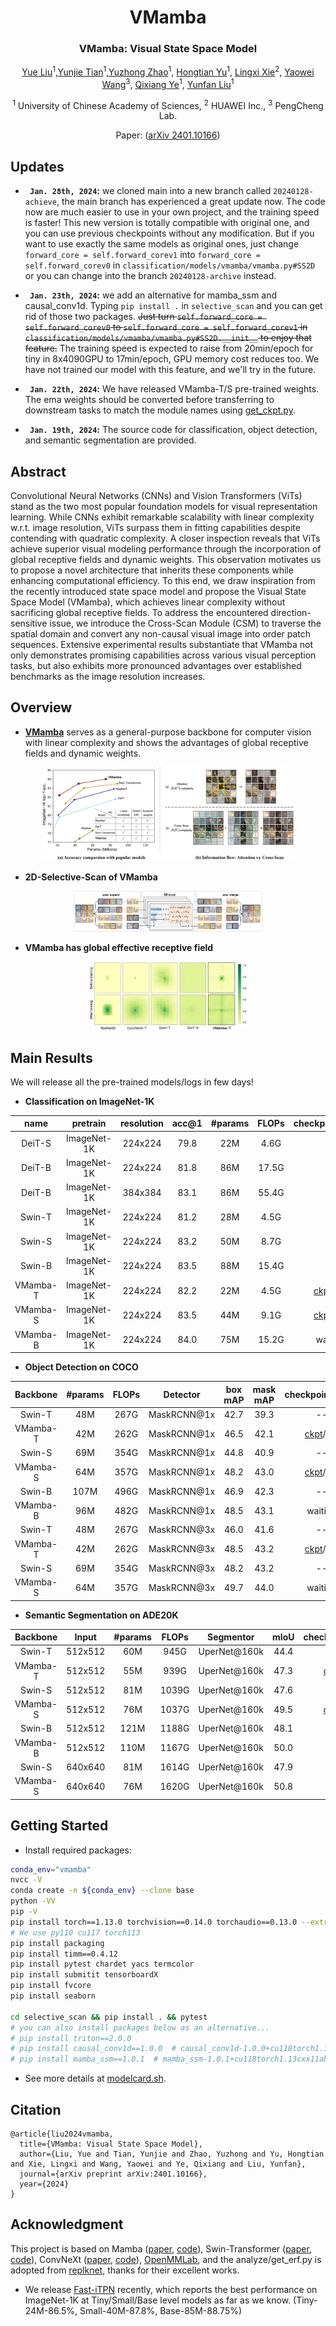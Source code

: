
<div align="center">
<h1>VMamba </h1>
<h3>VMamba: Visual State Space Model</h3>

[Yue Liu](https://github.com/MzeroMiko)<sup>1</sup>,[Yunjie Tian](https://sunsmarterjie.github.io/)<sup>1</sup>,[Yuzhong Zhao](https://scholar.google.com.hk/citations?user=tStQNm4AAAAJ&hl=zh-CN&oi=ao)<sup>1</sup>, [Hongtian Yu](https://github.com/yuhongtian17)<sup>1</sup>, [Lingxi Xie](https://scholar.google.com.hk/citations?user=EEMm7hwAAAAJ&hl=zh-CN&oi=ao)<sup>2</sup>, [Yaowei Wang](https://scholar.google.com.hk/citations?user=o_DllmIAAAAJ&hl=zh-CN&oi=ao)<sup>3</sup>, [Qixiang Ye](https://scholar.google.com.hk/citations?user=tjEfgsEAAAAJ&hl=zh-CN&oi=ao)<sup>1</sup>, [Yunfan Liu](https://scholar.google.com.hk/citations?user=YPL33G0AAAAJ&hl=zh-CN&oi=ao)<sup>1</sup>

<sup>1</sup>  University of Chinese Academy of Sciences, <sup>2</sup>  HUAWEI Inc.,  <sup>3</sup> PengCheng Lab.

Paper: ([arXiv 2401.10166](https://arxiv.org/abs/2401.10166))


</div>

## Updates
* **` Jan. 28th, 2024`:** we cloned main into a new branch called `20240128-achieve`, the main branch has experienced a great update now. The code now are much easier to use in your own project, and the training speed is faster! This new version is totally compatible with original one, and you can use previous checkpoints without any modification. But if you want to use exactly the same models as original ones, just change `forward_core = self.forward_corev1` into `forward_core = self.forward_corev0` in `classification/models/vmamba/vmamba.py#SS2D` or you can change into the branch `20240128-archive` instead.

* **` Jan. 23th, 2024`:** we add an alternative for mamba_ssm and causal_conv1d. Typing `pip install .` in `selective_scan` and you can get rid of those two packages. ~~Just turn `self.forward_core = self.forward_corev0` to `self.forward_core = self.forward_corev1` in `classification/models/vmamba/vmamba.py#SS2D.__init__` to enjoy that feature.~~ The training speed is expected to raise from 20min/epoch for tiny in 8x4090GPU to 17min/epoch, GPU memory cost reduces too. We have not trained our model with this feature, and we'll try in the future.

* **` Jan. 22th, 2024`:** We have released VMamba-T/S pre-trained weights. The ema weights should be converted before transferring to downstream tasks to match the module names using [get_ckpt.py](analyze/get_ckpt.py).

* **` Jan. 19th, 2024`:** The source code for classification, object detection, and semantic segmentation are provided. 


## Abstract

Convolutional Neural Networks (CNNs) and Vision Transformers (ViTs) stand as the two most popular foundation models for visual representation learning. While
CNNs exhibit remarkable scalability with linear complexity w.r.t. image resolution, ViTs surpass them in fitting capabilities despite contending with quadratic
complexity. A closer inspection reveals that ViTs achieve superior visual modeling performance through the incorporation of global receptive fields and dynamic
weights. This observation motivates us to propose a novel architecture that inherits these components while enhancing computational efficiency. To this end, we draw
inspiration from the recently introduced state space model and propose the Visual State Space Model (VMamba), which achieves linear complexity without sacrificing global receptive fields. To address the encountered direction-sensitive issue, we introduce the Cross-Scan Module (CSM) to traverse the spatial domain and convert any non-causal visual image into order patch sequences. Extensive experimental results substantiate that VMamba not only demonstrates promising capabilities across various visual perception tasks, but also exhibits more pronounced advantages over established benchmarks as the image resolution increases. 

## Overview

* [**VMamba**](https://arxiv.org/abs/2401.10166) serves as a general-purpose backbone for computer vision with linear complexity and shows the advantages of global receptive fields and dynamic weights.

<p align="center">
  <img src="assets/acc_flow_comp.png" alt="accuracy" width="80%">
</p>

* **2D-Selective-Scan of VMamba**

<p align="center">
  <img src="assets/ss2d.png" alt="arch" width="60%">
</p>

* **VMamba has global effective receptive field**

<p align="center">
  <img src="assets/erf_comp.png" alt="erf" width="50%">
</p>


## Main Results

We will release all the pre-trained models/logs in few days!

* **Classification on ImageNet-1K**


| name | pretrain | resolution |acc@1 | #params | FLOPs | checkpoints/logs |
| :---: | :---: | :---: | :---: | :---: | :---: | :---: |
| DeiT-S | ImageNet-1K | 224x224 | 79.8 | 22M | 4.6G | -- |
| DeiT-B | ImageNet-1K | 224x224 | 81.8 | 86M | 17.5G | -- |
| DeiT-B | ImageNet-1K | 384x384 | 83.1 | 86M | 55.4G | -- |
| Swin-T | ImageNet-1K | 224x224 | 81.2 | 28M | 4.5G | -- |
| Swin-S | ImageNet-1K | 224x224 | 83.2 | 50M | 8.7G | -- |
| Swin-B | ImageNet-1K | 224x224 | 83.5 | 88M | 15.4G | -- |
| VMamba-T | ImageNet-1K | 224x224 | 82.2 | 22M | 4.5G | [ckpt](https://drive.google.com/file/d/1ml7nZM-YPYbQurHiodf4dpXHw88dXFfP/view?usp=sharing)/[log](https://drive.google.com/file/d/1mVooWXl1Zj8ZALr1iYuoMLdG_yDbZpRx/view?usp=sharing) |
| VMamba-S | ImageNet-1K | 224x224 | 83.5 | 44M | 9.1G | [ckpt](https://drive.google.com/file/d/1gUlRxeHxkn4JG2QR_DoAPbzSFYAoSxDy/view?usp=sharing)/[log](https://drive.google.com/file/d/12l81-VsPcCRjyIByWQzyO_EsovVj_00v/view?usp=sharing) |
| VMamba-B | ImageNet-1K | 224x224 | 84.0 | 75M | 15.2G | waiting |

* **Object Detection on COCO**
  
| Backbone | #params | FLOPs | Detector | box mAP | mask mAP | checkpoints/logs |
| :---: | :---: | :---: | :---: | :---: | :---: |:---: |
| Swin-T | 48M | 267G | MaskRCNN@1x | 42.7| 39.3 |-- |
| VMamba-T | 42M | 262G | MaskRCNN@1x | 46.5| 42.1 |[ckpt](https://drive.google.com/file/d/1SIQFPpXkVBPB4mx1VO9P9nH4ebvTH0W5/view?usp=sharing)/[log](https://drive.google.com/file/d/15nd3AZuOkHpqlZhVUEXilnsVzd1qn8Kc/view?usp=sharing) |
| Swin-S | 69M | 354G | MaskRCNN@1x | 44.8| 40.9 |-- |
| VMamba-S | 64M | 357G | MaskRCNN@1x | 48.2| 43.0 |[ckpt](https://drive.google.com/file/d/1LzytVo2wTKgOxyBadstzacslwol8Dvhq/view?usp=sharing)/[log](https://drive.google.com/file/d/1TbYZhban4VqC-9kQ8-kuZOPSBX484sSj/view?usp=sharing) |
| Swin-B | 107M | 496G | MaskRCNN@1x | 46.9| 42.3 |-- |
| VMamba-B | 96M | 482G | MaskRCNN@1x | 48.5| 43.1 |waiting |
| Swin-T | 48M | 267G | MaskRCNN@3x | 46.0| 41.6 |-- |
| VMamba-T | 42M | 262G | MaskRCNN@3x | 48.5| 43.2 |[ckpt](https://drive.google.com/file/d/1SmsgM2SR_GbKjq1EkcLcQXCEIlPhA-_r/view?usp=sharing)/[log](https://drive.google.com/file/d/1EVUKFsPQI3bqelX7-WlTKFdToXjwmcXU/view?usp=sharing) |
| Swin-S | 69M | 354G | MaskRCNN@3x | 48.2| 43.2 |-- |
| VMamba-S | 64M | 357G | MaskRCNN@3x | 49.7| 44.0 |waiting |

* **Semantic Segmentation on ADE20K**

| Backbone | Input|  #params | FLOPs | Segmentor | mIoU | checkpoints/logs |
| :---: | :---: | :---: | :---: | :---: | :---: |:---: |
| Swin-T | 512x512 | 60M | 945G | UperNet@160k | 44.4| -- |
| VMamba-T| 512x512 | 55M | 939G | UperNet@160k | 47.3| [ckpt](https://drive.google.com/file/d/1hLAGFBRJfaFSzyPlqsGbKXXN_gQJMLzn/view?usp=sharing)/[log](https://drive.google.com/file/d/17nh9_hdF9QQxyqj81U86HoGUnMxZQ4nN/view?usp=sharing) |
| Swin-S | 512x512 | 81M | 1039G | UperNet@160k | 47.6| -- |
| VMamba-S| 512x512 | 76M | 1037G | UperNet@160k | 49.5| [ckpt](https://drive.google.com/file/d/18GReI1A6LckwnPrnEFPXp9at7VB8GiJW/view?usp=sharing)/[log](https://drive.google.com/file/d/1m-Pd4_kPgF6Dt2E33sfIf_g9jVWxfPnG/view?usp=sharing) |
| Swin-B | 512x512 | 121M | 1188G | UperNet@160k | 48.1| -- |
| VMamba-B| 512x512 | 110M | 1167G | UperNet@160k | 50.0| waiting |
| Swin-S | 640x640 | 81M | 1614G | UperNet@160k | 47.9| -- |
| VMamba-S| 640x640 | 76M | 1620G | UperNet@160k | 50.8| waiting |



## Getting Started

* Install required packages:
```bash
conda_env="vmamba"
nvcc -V
conda create -n ${conda_env} --clone base
python -VV
pip -V
pip install torch==1.13.0 torchvision==0.14.0 torchaudio==0.13.0 --extra-index-url https://download.pytorch.org/whl/cu117
# We use py110 cu117 torch113
pip install packaging
pip install timm==0.4.12
pip install pytest chardet yacs termcolor
pip install submitit tensorboardX
pip install fvcore
pip install seaborn

cd selective_scan && pip install . && pytest
# you can also install packages below as an alternative...
# pip install triton==2.0.0
# pip install causal_conv1d==1.0.0  # causal_conv1d-1.0.0+cu118torch1.13cxx11abiFALSE-cp310-cp310-linux_x86_64.whl
# pip install mamba_ssm==1.0.1  # mamba_ssm-1.0.1+cu118torch1.13cxx11abiFALSE-cp310-cp310-linux_x86_64.whl
```

* See more details at [modelcard.sh](modelcard.sh).

## Citation

```
@article{liu2024vmamba,
  title={VMamba: Visual State Space Model},
  author={Liu, Yue and Tian, Yunjie and Zhao, Yuzhong and Yu, Hongtian and Xie, Lingxi and Wang, Yaowei and Ye, Qixiang and Liu, Yunfan},
  journal={arXiv preprint arXiv:2401.10166},
  year={2024}
}
```

## Acknowledgment

This project is based on Mamba ([paper](https://arxiv.org/abs/2312.00752), [code](https://github.com/state-spaces/mamba)), Swin-Transformer ([paper](https://arxiv.org/pdf/2103.14030.pdf), [code](https://github.com/microsoft/Swin-Transformer)), ConvNeXt ([paper](https://arxiv.org/abs/2201.03545), [code](https://github.com/facebookresearch/ConvNeXt)), [OpenMMLab](https://github.com/open-mmlab),
and the analyze/get_erf.py is adopted from [replknet](https://github.com/DingXiaoH/RepLKNet-pytorch/tree/main/erf), thanks for their excellent works.

* We release [Fast-iTPN](https://github.com/sunsmarterjie/iTPN/tree/main/fast_itpn) recently, which reports the best performance on ImageNet-1K at Tiny/Small/Base level models as far as we know. (Tiny-24M-86.5%, Small-40M-87.8%, Base-85M-88.75%)

